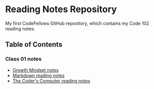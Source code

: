 # Reading Notes Repository

My first CodeFellows GitHub repository, which contains my Code 102 reading notes.

## Table of Contents

### Class 01 notes
  - [Growth Mindset notes](https://jeffreyjtech.github.io/reading-notes/growth-mindset-notes-lab01b)
  - [Markdown reading notes](https://jeffreyjtech.github.io/reading-notes/markdown-notes-read01)
  - [The Coder's Computer reading notes](https://jeffreyjtech.github.io/reading-notes/coders-computer-notes-read02)